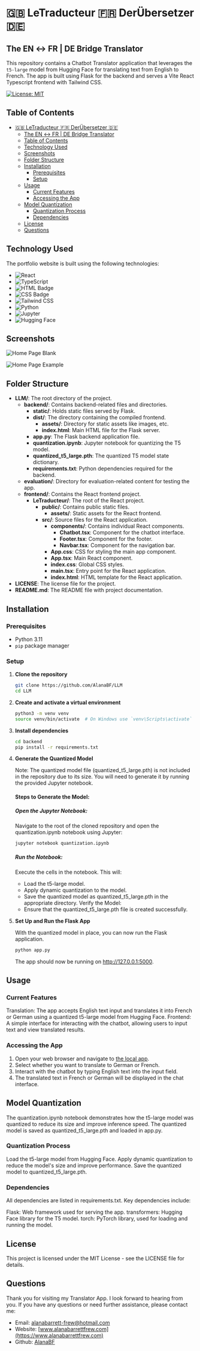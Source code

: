 # 🇬🇧 LeTraducteur 🇫🇷 DerÜbersetzer 🇩🇪

## The EN ↔ FR | DE Bridge Translator

This repository contains a Chatbot Translator application that leverages the `t5-large` model from Hugging Face for translating text from English to French. The app is built using Flask for the backend and serves a Vite React Typescript frontend with Tailwind CSS.

[![License: MIT](https://img.shields.io/badge/License-MIT-yellow.svg)](https://opensource.org/licenses/MIT)

## Table of Contents

- [🇬🇧 LeTraducteur 🇫🇷 DerÜbersetzer 🇩🇪](#-letraducteur--derübersetzer-)
  - [The EN ↔ FR | DE Bridge Translator](#the-en--fr--de-bridge-translator)
  - [Table of Contents](#table-of-contents)
  - [Technology Used](#technology-used)
  - [Screenshots](#screenshots)
  - [Folder Structure](#folder-structure)
  - [Installation](#installation)
    - [Prerequisites](#prerequisites)
    - [Setup](#setup)
  - [Usage](#usage)
    - [Current Features](#current-features)
    - [Accessing the App](#accessing-the-app)
  - [Model Quantization](#model-quantization)
    - [Quantization Process](#quantization-process)
    - [Dependencies](#dependencies)
  - [License](#license)
  - [Questions](#questions)

## Technology Used

The portfolio website is built using the following technologies:

- ![React](https://img.shields.io/badge/react-%2320232a.svg?style=for-the-badge&logo=react&logoColor=%2361DAFB)
- ![TypeScript](https://img.shields.io/badge/typescript-%23007ACC.svg?style=for-the-badge&logo=typescript&logoColor=white)
- ![HTML Badge](https://img.shields.io/badge/HTML5-E34F26?style=for-the-badge&logo=html5&logoColor=white)
- ![CSS Badge](https://img.shields.io/badge/CSS3-1572B6?style=for-the-badge&logo=css3&logoColor=white)
- ![Tailwind CSS](https://img.shields.io/badge/Tailwind_CSS-38B2AC?style=for-the-badge&logo=tailwind-css&logoColor=white)
- ![Python](https://img.shields.io/badge/python-%2314354C.svg?style=for-the-badge&logo=python&logoColor=white)
- ![Jupyter](https://img.shields.io/badge/Jupyter-F37626?style=for-the-badge&logo=jupyter&logoColor=white)
- ![Hugging Face](https://img.shields.io/badge/Hugging%20Face-FFC107?style=for-the-badge&logo=hugging-face&logoColor=black)

## Screenshots

![Home Page Blank](/backend/static/dist/assets/Screenshot1.png)

![Home Page Example](/backend/static/dist/assets/Screenshot2.png)

## Folder Structure

- **LLM/**: The root directory of the project.
  - **backend/**: Contains backend-related files and directories.
    - **static/**: Holds static files served by Flask.
    - **dist/**: The directory containing the compiled frontend.
      - **assets/**: Directory for static assets like images, etc.
      - **index.html**: Main HTML file for the Flask server.
    - **app.py**: The Flask backend application file.
    - **quantization.ipynb**: Jupyter notebook for quantizing the T5 model.
    - **quantized_t5_large.pth**: The quantized T5 model state dictionary.
    - **requirements.txt**: Python dependencies required for the backend.
  - **evaluation/**: Directory for evaluation-related content for testing the app.
  - **frontend/**: Contains the React frontend project.
    - **LeTraducteur/**: The root of the React project.
      - **public/**: Contains public static files.
        - **assets/**: Static assets for the React frontend.
      - **src/**: Source files for the React application.
        - **components/**: Contains individual React components.
          - **Chatbot.tsx**: Component for the chatbot interface.
          - **Footer.tsx**: Component for the footer.
          - **Navbar.tsx**: Component for the navigation bar.
        - **App.css**: CSS for styling the main app component.
        - **App.tsx**: Main React component.
        - **index.css**: Global CSS styles.
        - **main.tsx**: Entry point for the React application.
        - **index.html**: HTML template for the React application.
- **LICENSE**: The license file for the project.
- **README.md**: The README file with project documentation.

## Installation

### Prerequisites

- Python 3.11
- `pip` package manager

### Setup

1. **Clone the repository**

      ```sh
      git clone https://github.com/AlanaBF/LLM
      cd LLM
      ```

2. **Create and activate a virtual environment**

    ```sh
    python3 -m venv venv
    source venv/bin/activate  # On Windows use `venv\Scripts\activate`
    ```

3. **Install dependencies**

    ```sh
    cd backend
    pip install -r requirements.txt
    ```

4. **Generate the Quantized Model**

    Note: The quantized model file (quantized_t5_large.pth) is not included in the repository due to its size. You will need to generate it by running the provided Jupyter notebook.

    #### Steps to Generate the Model:

    ##### Open the Jupyter Notebook:

    Navigate to the root of the cloned repository and open the quantization.ipynb notebook using Jupyter:

    ```sh
    jupyter notebook quantization.ipynb
    ```

    ##### Run the Notebook:

    Execute the cells in the notebook. This will:
    - Load the t5-large model.
    - Apply dynamic quantization to the model.
    - Save the quantized model as quantized_t5_large.pth in the appropriate directory.
    Verify the Model:
    - Ensure that the quantized_t5_large.pth file is created successfully.

5. **Set Up and Run the Flask App**

    With the quantized model in place, you can now run the Flask application.

    ```sh
    python app.py
    ```

    The app should now be running on http://127.0.0.1:5000.

## Usage

### Current Features

Translation: The app accepts English text input and translates it into French or German using a quantized t5-large model from Hugging Face.
Frontend: A simple interface for interacting with the chatbot, allowing users to input text and view translated results.

### Accessing the App

1. Open your web browser and navigate to [the local app](http://127.0.0.1:5000).
2. Select whether you want to translate to German or French.
3. Interact with the chatbot by typing English text into the input field.
4. The translated text in French or German will be displayed in the chat interface.

## Model Quantization

The quantization.ipynb notebook demonstrates how the t5-large model was quantized to reduce its size and improve inference speed. The quantized model is saved as quantized_t5_large.pth and loaded in app.py.

### Quantization Process

Load the t5-large model from Hugging Face.
Apply dynamic quantization to reduce the model's size and improve performance.
Save the quantized model to quantized_t5_large.pth.

### Dependencies

All dependencies are listed in requirements.txt. Key dependencies include:

Flask: Web framework used for serving the app.
transformers: Hugging Face library for the T5 model.
torch: PyTorch library, used for loading and running the model.

## License

This project is licensed under the MIT License - see the LICENSE file for details.

## Questions

Thank you for visiting my Translator App. I look forward to hearing from you. If you have any questions or need further assistance, please contact me:

- Email: [alanabarrett-frew@hotmail.com](mailto:alanabarrett-frew@hotmail.com)
- Website: [www.alanabarrettfrew.com](https://www.alanabarrettfrew.com)
- Github: [AlanaBF](https://github.com/AlanaBF)
